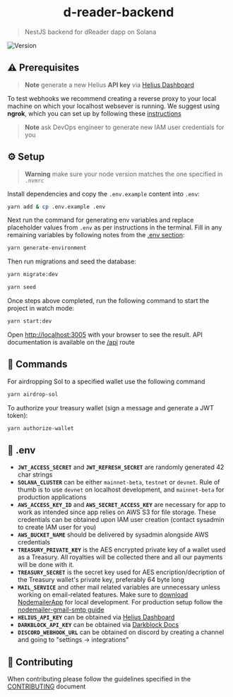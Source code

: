 <h1 align="center">d-reader-backend</h1>

> NestJS backend for dReader dapp on Solana

<p>
  <img alt="Version" src="https://img.shields.io/badge/version-0.1.0-blue.svg?cacheSeconds=2592000" />
</p>


## ⚠️ Prerequisites

> **Note** generate a new Helius **API key** via [Helius Dashboard](https://dev.helius.xyz/dashboard/app)

To test webhooks we recommend creating a reverse proxy to your local machine on which your localhost websever is running. We suggest using **ngrok**, which you can set up by following these [instructions](https://ngrok.com/docs/getting-started)

> **Note** ask DevOps engineer to generate new IAM user credentials for you


## ⚙️ Setup

> **Warning** make sure your node version matches the one specified in `.nvmrc`

Install dependencies and copy the `.env.example` content into `.env`:

```bash
yarn add & cp .env.example .env
```

Next run the command for generating env variables and replace placeholder values from `.env` as per instructions in the terminal. Fill in any remaining variables by following notes from the [.env section](#🌱-env):

```bash
yarn generate-environment
```

Then run migrations and seed the database:

```bash
yarn migrate:dev
```

```bash
yarn seed
```

Once steps above completed, run the following command to start the project in watch mode:

```bash
yarn start:dev
```

Open [http://localhost:3005](http://localhost:3005) with your browser to see the result. API documentation is available on the [/api](http://localhost:3005/api) route

## 🫡 Commands
For airdropping Sol to a specified wallet use the following command
```bash
yarn airdrop-sol
```

To authorize your treasury wallet (sign a message and generate a JWT token):
```bash
yarn authorize-wallet
```

## 🌱 .env
- **`JWT_ACCESS_SECRET`** and **`JWT_REFRESH_SECRET`** are randomly generated 42 char strings
- **`SOLANA_CLUSTER`** can be either `mainnet-beta`, `testnet` or `devnet`. Rule of thumb is to use `devnet` on localhost development, and `mainnet-beta` for production applications
- **`AWS_ACCESS_KEY_ID`** and **`AWS_SECRET_ACCESS_KEY`** are necessary for app to work as intended since app relies on AWS S3 for file storage. These credentials can be obtained upon IAM user creation (contact sysadmin to create IAM user for you)
- **`AWS_BUCKET_NAME`** should be delivered by sysadmin alongside AWS credentials
- **`TREASURY_PRIVATE_KEY`** is the AES encrypted private key of a wallet used as a Treasury. All royalties will be collected there and all our payments will be done with it.
- **`TREASURY_SECRET`** is the secret key used for AES encription/decription of the Treasury wallet's private key, preferably 64 byte long
- **`MAIL_SERVICE`** and other mail related variables are unnecessary unless working on email-related features. Make sure to [download NodemailerApp](https://nodemailer.com/app) for local development. For production setup follow the [nodemailer-gmail-smtp guide](https://blog.iamstarcode.com/how-to-send-emails-using-nestjs-nodemailer-smtp-gmail-and-oauth2)
- **`HELIUS_API_KEY`** can be obtained via [Helius Dashboard](https://dev.helius.xyz/dashboard/app)
- **`DARKBLOCK_API_KEY`** can be obtained via [Darkblock Docs](https://darkblock.redoc.ly/apikey)
- **`DISCORD_WEBHOOK_URL`** can be obtained on discord by creating a channel and going to "settings -> integrations"

## 🤝 Contributing

When contributing please follow the guidelines specified in the [CONTRIBUTING](./CONTRIBUTING.md) document